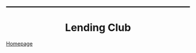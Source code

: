 <hr style="height:2pt">
<h1><center>Lending Club</center></h1>

<a href="https://nikatpatel.github.io/epsilon-greedy-quants/">Homepage</a>
